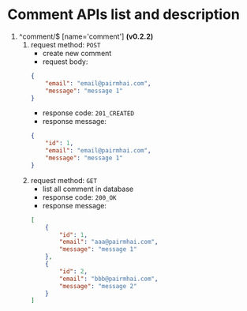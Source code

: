 # Comment APIs list and description

1. ^comment/$ [name='comment'] **(v0.2.2)**
    1. request method: `POST`
        - create new comment
        - request body:
        ```json
        {
            "email": "email@pairmhai.com",
            "message": "message 1"
        }
        ```
        - response code: `201_CREATED`
        - response message:
        ```json
        {
            "id": 1,
            "email": "email@pairmhai.com",
            "message": "message 1"
        }
        ```
    2. request method: `GET`
        - list all comment in database
        - response code: `200_OK`
        - response message:
        ```json
        [
            {
                "id": 1,
                "email": "aaa@pairmhai.com",
                "message": "message 1"
            },
            {
                "id": 2,
                "email": "bbb@pairmhai.com",
                "message": "message 2"
            }
        ]
        ```
